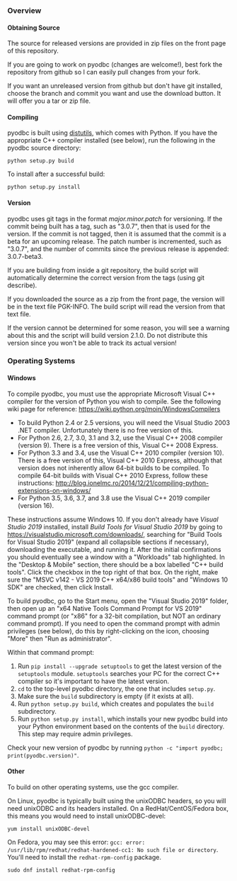 ### Overview

#### Obtaining Source
The source for released versions are provided in zip files on the front page of this repository.

If you are going to work on pyodbc (changes are welcome!), best fork the repository from github so I can easily pull changes from your fork.

If you want an unreleased version from github but don't have git installed, choose the branch and commit you want and use the download button. It will offer you a tar or zip file.

#### Compiling
pyodbc is built using [distutils](http://docs.python.org/library/distutils.html), which comes with Python. If you have the appropriate C++ compiler installed (see below), run the following in the pyodbc source directory:

`python setup.py build`

To install after a successful build:

`python setup.py install`

#### Version
pyodbc uses git tags in the format _major.minor.patch_ for versioning. If the commit being built has a tag, such as "3.0.7", then that is used for the version. If the commit is not tagged, then it is assumed that the commit is a beta for an upcoming release. The patch number is incremented, such as "3.0.7", and the number of commits since the previous release is appended: 3.0.7-beta3.

If you are building from inside a git repository, the build script will automatically determine the correct version from the tags (using git describe).

If you downloaded the source as a zip from the front page, the version will be in the text file PGK-INFO. The build script will read the version from that text file.

If the version cannot be determined for some reason, you will see a warning about this and the script will build version 2.1.0. Do not distribute this version since you won't be able to track its actual version!

### Operating Systems

#### Windows

To compile pyodbc, you must use the appropriate Microsoft Visual C++ compiler for the version of Python you wish to compile.  See the following wiki page for reference: https://wiki.python.org/moin/WindowsCompilers

- To build Python 2.4 or 2.5 versions, you will need the Visual Studio 2003 .NET compiler. Unfortunately there is no free version of this.
- For Python 2.6, 2.7, 3.0, 3.1 and 3.2, use the Visual C++ 2008 compiler (version 9). There is a free version of this, Visual C++ 2008 Express.
- For Python 3.3 and 3.4, use the Visual C++ 2010 compiler (version 10). There is a free version of this, Visual C++ 2010 Express, although that version does not inherently allow 64-bit builds to be compiled. To compile 64-bit builds with Visual C++ 2010 Express, follow these instructions: http://blog.ionelmc.ro/2014/12/21/compiling-python-extensions-on-windows/
- For Python 3.5, 3.6, 3.7, and 3.8 use the Visual C++ 2019 compiler (version 16).

These instructions assume Windows 10. If you don't already have _Visual Studio 2019_ installed, install _Build Tools for Visual Studio 2019_ by going to https://visualstudio.microsoft.com/downloads/, searching for "Build Tools for Visual Studio 2019" (expand all collapsible sections if necessary), downloading the executable, and running it. After the initial confirmations you should eventually see a window with a "Workloads" tab highlighted. In the "Desktop & Mobile" section, there should be a box labelled "C++ build tools". Click the checkbox in the top right of that box. On the right, make sure the "MSVC v142 - VS 2019 C++ x64/x86 build tools" and "Windows 10 SDK" are checked, then click Install.

To build pyodbc, go to the Start menu, open the "Visual Studio 2019" folder, then open up an "x64 Native Tools Command Prompt for VS 2019" command prompt (or "x86" for a 32-bit compilation, but NOT an ordinary command prompt). If you need to open the command prompt with admin privileges (see below), do this by right-clicking on the icon, choosing "More" then "Run as administrator".

Within that command prompt:

1) Run `pip install --upgrade setuptools` to get the latest version of the `setuptools` module.  `setuptools` searches your PC for the correct C++ compiler so it's important to have the latest version.
1) `cd` to the top-level pyodbc directory, the one that includes `setup.py`.
1) Make sure the `build` subdirectory is empty (if it exists at all).
1) Run `python setup.py build`, which creates and populates the `build` subdirectory.
1) Run `python setup.py install`, which installs your new pyodbc build into your Python environment based on the contents of the `build` directory.  This step may require admin privileges.

Check your new version of pyodbc by running `python -c "import pyodbc; print(pyodbc.version)"`.

#### Other
To build on other operating systems, use the gcc compiler.

On Linux, pyodbc is typically built using the unixODBC headers, so you will need unixODBC and its headers installed. On a RedHat/CentOS/Fedora box, this means you would need to install unixODBC-devel:

`yum install unixODBC-devel`

On Fedora, you may see this error: `gcc: error: /usr/lib/rpm/redhat/redhat-hardened-cc1: No such file or directory`.  You'll need to install the `redhat-rpm-config` package.

```
sudo dnf install redhat-rpm-config
```